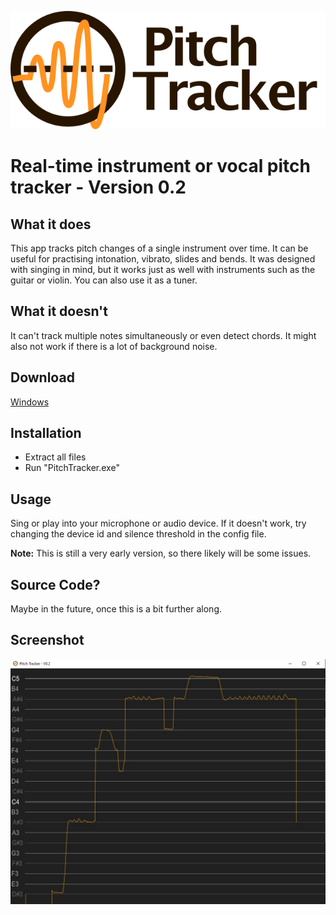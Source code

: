![](logo_with_text.png)

# Real-time instrument or vocal pitch tracker - Version 0.2

## What it does

This app tracks pitch changes of a single instrument over time.
It can be useful for practising intonation, vibrato, slides and bends. It was designed with singing in mind, but it works just as well with instruments such as the guitar or violin. 
You can also use it as a tuner.

## What it doesn't

It can't track multiple notes simultaneously or even detect chords. It might also not work if there is a lot of background noise.

## Download

[Windows](https://www.dropbox.com/s/vslhfspumk18gyu/PitchTracker_V0.2.zip?dl=1)

## Installation

- Extract all files
- Run "PitchTracker.exe"

## Usage

Sing or play into your microphone or audio device. 
If it doesn't work, try changing the device id and silence threshold in the config file.

**Note:** This is still a very early version, so there likely will be some issues.

## Source Code?

Maybe in the future, once this is a bit further along.

## Screenshot

![](screenshot.jpg)
